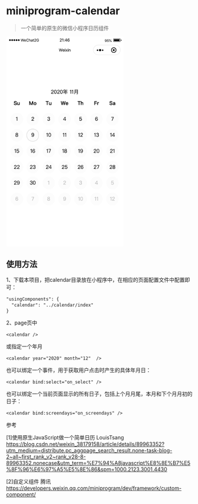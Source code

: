 # miniprogram-calendar 

> 一个简单的原生的微信小程序日历组件

![](./demo.png)

## 使用方法

1、下载本项目，把calendar目录放在小程序中，在相应的页面配置文件中配置即可：

```
"usingComponents": {
  "calendar": "../calendar/index"
}
```

2、page页中

```
<calendar />
```

或指定一个年月
```
<calendar year="2020" month="12"  />
```

也可以绑定一个事件，用于获取用户点击时产生的具体年月日：
```
<calendar bind:select="on_select" />
```

也可以绑定一个当前页面显示的所有日子，包括上个月月尾，本月和下个月月初的日子：
```
<calendar bind:screendays="on_screendays" />
```


参考

[1]使用原生JavaScript做一个简单日历 LouisTsang
https://blog.csdn.net/weixin_38179158/article/details/89963352?utm_medium=distribute.pc_aggpage_search_result.none-task-blog-2~all~first_rank_v2~rank_v28-8-89963352.nonecase&utm_term=%E7%94%A8javascript%E8%8E%B7%E5%8F%96%E6%97%A5%E5%8E%86&spm=1000.2123.3001.4430

[2]自定义组件 腾讯
https://developers.weixin.qq.com/miniprogram/dev/framework/custom-component/
